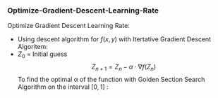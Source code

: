 ### Optimize-Gradient-Descent-Learning-Rate
Optimize Gradient Descent Learning Rate:
* Using descent algorithm for $f(x,y)$ with Itertative Gradient Descent Algoritem:
* $Z_0$ = Initial guess
 $$Z_{n+1}=Z_{n}-\alpha\cdot\nabla f(Z_{n})$$ 
 To find the optimal α of the function with Golden Section Search Algorithm on the interval $[0,1]$ :
 
